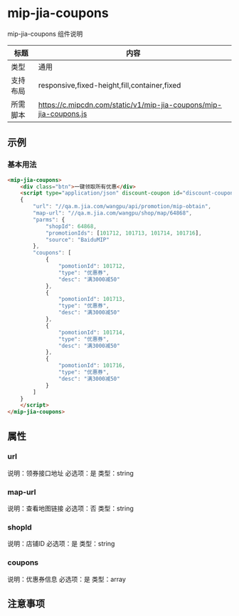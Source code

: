 # mip-jia-coupons

mip-jia-coupons 组件说明

标题|内容
----|----
类型|通用
支持布局|responsive,fixed-height,fill,container,fixed
所需脚本|https://c.mipcdn.com/static/v1/mip-jia-coupons/mip-jia-coupons.js

## 示例

### 基本用法
```html
<mip-jia-coupons>
    <div class="btn">一键领取所有优惠</div>
    <script type="application/json" discount-coupon id="discount-coupon">
    {
        "url": "//qa.m.jia.com/wangpu/api/promotion/mip-obtain",
        "map-url": "//qa.m.jia.com/wangpu/shop/map/64868",
        "parms": {
            "shopId": 64868,
            "promotionIds": [101712, 101713, 101714, 101716],
            "source": "BaiduMIP"
        },
        "coupons": [
            { 
                "pomotionId": 101712, 
                "type": "优惠券",
                "desc": "满3000减50" 
            },
            { 
                "pomotionId": 101713, 
                "type": "优惠券",
                "desc": "满3000减50" 
            },
            { 
                "pomotionId": 101714, 
                "type": "优惠券",
                "desc": "满3000减50" 
            },
            { 
                "pomotionId": 101716, 
                "type": "优惠券",
                "desc": "满3000减50" 
            }
        ]
    }
    </script>
</mip-jia-coupons>
```

## 属性

### url

说明：领券接口地址
必选项：是
类型：string

### map-url

说明：查看地图链接
必选项：否
类型：string

### shopId

说明：店铺ID
必选项：是
类型：string

### coupons

说明：优惠券信息
必选项：是
类型：array


## 注意事项

